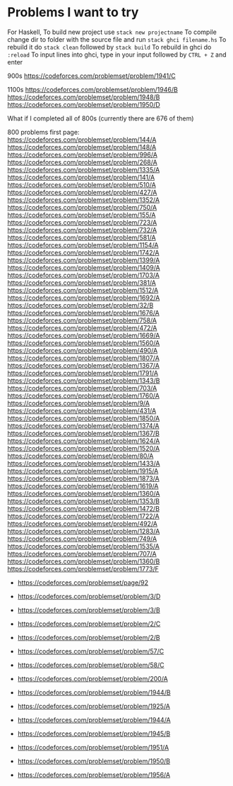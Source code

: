 # Problems I want to try

For Haskell, 
To build new project use ```stack new projectname```
To compile change dir to folder with the source file and run ```stack ghci filename.hs```
To rebuild it do ```stack clean``` followed by ```stack build```
To rebuild in ghci do ```:reload```
To input lines into ghci, type in your input followed by ```CTRL + Z``` and enter

900s
https://codeforces.com/problemset/problem/1941/C

1100s
https://codeforces.com/problemset/problem/1946/B
https://codeforces.com/problemset/problem/1948/B
https://codeforces.com/problemset/problem/1950/D


What if I completed all of 800s (currently there are 676 of them)

800 problems first page:
https://codeforces.com/problemset/problem/144/A
https://codeforces.com/problemset/problem/148/A
https://codeforces.com/problemset/problem/996/A
https://codeforces.com/problemset/problem/268/A
https://codeforces.com/problemset/problem/1335/A
https://codeforces.com/problemset/problem/141/A
https://codeforces.com/problemset/problem/510/A
https://codeforces.com/problemset/problem/427/A
https://codeforces.com/problemset/problem/1352/A
https://codeforces.com/problemset/problem/750/A
https://codeforces.com/problemset/problem/155/A
https://codeforces.com/problemset/problem/723/A
https://codeforces.com/problemset/problem/732/A
https://codeforces.com/problemset/problem/581/A
https://codeforces.com/problemset/problem/1154/A
https://codeforces.com/problemset/problem/1742/A
https://codeforces.com/problemset/problem/1399/A
https://codeforces.com/problemset/problem/1409/A
https://codeforces.com/problemset/problem/1703/A
https://codeforces.com/problemset/problem/381/A
https://codeforces.com/problemset/problem/1512/A
https://codeforces.com/problemset/problem/1692/A
https://codeforces.com/problemset/problem/32/B
https://codeforces.com/problemset/problem/1676/A
https://codeforces.com/problemset/problem/758/A
https://codeforces.com/problemset/problem/472/A
https://codeforces.com/problemset/problem/1669/A
https://codeforces.com/problemset/problem/1560/A
https://codeforces.com/problemset/problem/490/A
https://codeforces.com/problemset/problem/1807/A
https://codeforces.com/problemset/problem/1367/A
https://codeforces.com/problemset/problem/1791/A
https://codeforces.com/problemset/problem/1343/B
https://codeforces.com/problemset/problem/703/A
https://codeforces.com/problemset/problem/1760/A
https://codeforces.com/problemset/problem/9/A
https://codeforces.com/problemset/problem/431/A
https://codeforces.com/problemset/problem/1850/A
https://codeforces.com/problemset/problem/1374/A
https://codeforces.com/problemset/problem/1367/B
https://codeforces.com/problemset/problem/1624/A
https://codeforces.com/problemset/problem/1520/A
https://codeforces.com/problemset/problem/80/A
https://codeforces.com/problemset/problem/1433/A
https://codeforces.com/problemset/problem/1915/A
https://codeforces.com/problemset/problem/1873/A
https://codeforces.com/problemset/problem/1619/A
https://codeforces.com/problemset/problem/1360/A
https://codeforces.com/problemset/problem/1353/B
https://codeforces.com/problemset/problem/1472/B
https://codeforces.com/problemset/problem/1722/A
https://codeforces.com/problemset/problem/492/A
https://codeforces.com/problemset/problem/1283/A
https://codeforces.com/problemset/problem/749/A
https://codeforces.com/problemset/problem/1535/A
https://codeforces.com/problemset/problem/707/A
https://codeforces.com/problemset/problem/1360/B
https://codeforces.com/problemset/problem/1773/F


- https://codeforces.com/problemset/page/92

- https://codeforces.com/problemset/problem/3/D
- https://codeforces.com/problemset/problem/3/B
- https://codeforces.com/problemset/problem/2/C
- https://codeforces.com/problemset/problem/2/B
- https://codeforces.com/problemset/problem/57/C
- https://codeforces.com/problemset/problem/58/C
- https://codeforces.com/problemset/problem/200/A

- https://codeforces.com/problemset/problem/1944/B
- https://codeforces.com/problemset/problem/1925/A
- https://codeforces.com/problemset/problem/1944/A
- https://codeforces.com/problemset/problem/1945/B
- https://codeforces.com/problemset/problem/1951/A
- https://codeforces.com/problemset/problem/1950/B
- https://codeforces.com/problemset/problem/1956/A

